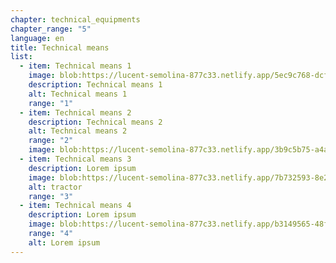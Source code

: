 ```yaml
---
chapter: technical_equipments
chapter_range: "5"
language: en
title: Technical means
list:
  - item: Technical means 1
    image: blob:https://lucent-semolina-877c33.netlify.app/5ec9c768-dcff-4f21-a142-ebe19df5adc2
    description: Technical means 1
    alt: Technical means 1
    range: "1"
  - item: Technical means 2
    description: Technical means 2
    alt: Technical means 2
    range: "2"
    image: blob:https://lucent-semolina-877c33.netlify.app/3b9c5b75-a4aa-47da-9f1a-fc683249280f
  - item: Technical means 3
    description: Lorem ipsum
    image: blob:https://lucent-semolina-877c33.netlify.app/7b732593-8e2b-49bf-a106-9198dc96607f
    alt: tractor
    range: "3"
  - item: Technical means 4
    description: Lorem ipsum
    image: blob:https://lucent-semolina-877c33.netlify.app/b3149565-48fc-4f94-a070-6fa05eebe47e
    range: "4"
    alt: Lorem ipsum
---
```

